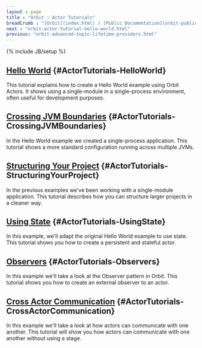 ```yaml
---
layout : page
title : "Orbit : Actor Tutorials"
breadCrumb : "[Orbit](index.html) / [Public Documentation](orbit-public-documentation.html) / [Actors](orbit-actors.html)"
next : "orbit-actor-tutorial-hello-world.html"
previous: "orbit-advanced-topic-lifetime-providers.html"
---
```

{% include JB/setup %}

[Hello World](orbit-actor-tutorial-hello-world.html) {#ActorTutorials-HelloWorld}
----------


This tutorial explains how to create a Hello World example using Orbit Actors. It shows using a single-module in a single-process environment, often useful for development purposes.


[Crossing JVM Boundaries](orbit-actor-tutorial-crossing-jvm-boundaries.html) {#ActorTutorials-CrossingJVMBoundaries}
----------


In the Hello World example we created a single-process application. This tutorial shows a more standard configuration running across multiple JVMs.


[Structuring Your Project](orbit-actor-tutorial-structuring-your-project.html) {#ActorTutorials-StructuringYourProject}
----------


In the previous examples we've been working with a single-module application. This tutorial describes how you can structure larger projects in a cleaner way.


[Using State](orbit-actor-tutorial-using-state.html) {#ActorTutorials-UsingState}
----------


In this example, we'll adapt the original Hello World example to use state. This tutorial shows you how to create a persistent and stateful actor.


[Observers](orbit-actor-tutorial-observers.html) {#ActorTutorials-Observers}
----------


In this example we'll take a look at the Observer pattern in Orbit. This tutorial shows you how to create an external observer to an actor.


[Cross Actor Communication](orbit-actor-tutorial-cross-actor-communication.html) {#ActorTutorials-CrossActorCommunication}
----------


In this example we'll take a look at how actors can communicate with one another. This tutorial will show you how actors can communicate with one another without using a stage.

